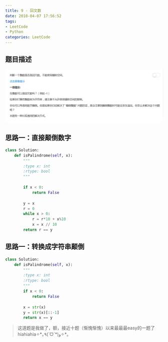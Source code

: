```yaml
---
title: 9 - 回文数
date: 2018-04-07 17:56:52
tags: 
- LeetCode
- Python
categories: LeetCode
---
```


## 题目描述
![problem](images/9.png)

<!-- more -->

## 思路一：直接颠倒数字
```python
class Solution:
    def isPalindrome(self, x):
        """
        :type x: int
        :rtype: bool
        """

        if x < 0:
            return False

        y = x
        r = 0
        while x > 0:
            r = r*10 + x%10
            x = x // 10
        return r == y
```

## 思路一：转换成字符串颠倒
```python
class Solution:
    def isPalindrome(self, x):
        """
        :type x: int
        :rtype: bool
        """
        if x < 0:
            return False

        x = str(x)
        y = str(x)[::-1]
        return x == y
```

<blockquote class="blockquote-center">这道题是我做了，额，接近十题（惭愧惭愧）以来最最最easy的一题了hiahiahia✧*｡٩(ˊᗜˋ*)و✧*｡ </blockquote>
